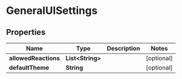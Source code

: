 
# GeneralUISettings

## Properties
Name | Type | Description | Notes
------------ | ------------- | ------------- | -------------
**allowedReactions** | **List&lt;String&gt;** |  |  [optional]
**defaultTheme** | **String** |  |  [optional]



